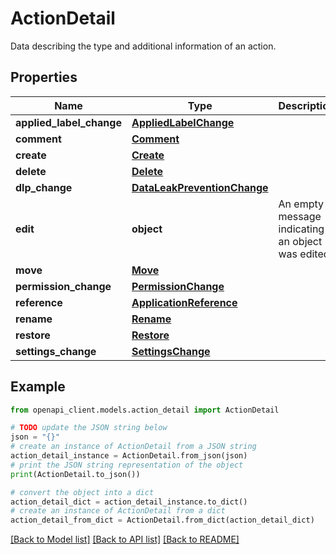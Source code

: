 # ActionDetail

Data describing the type and additional information of an action.

## Properties

Name | Type | Description | Notes
------------ | ------------- | ------------- | -------------
**applied_label_change** | [**AppliedLabelChange**](AppliedLabelChange.md) |  | [optional] 
**comment** | [**Comment**](Comment.md) |  | [optional] 
**create** | [**Create**](Create.md) |  | [optional] 
**delete** | [**Delete**](Delete.md) |  | [optional] 
**dlp_change** | [**DataLeakPreventionChange**](DataLeakPreventionChange.md) |  | [optional] 
**edit** | **object** | An empty message indicating an object was edited. | [optional] 
**move** | [**Move**](Move.md) |  | [optional] 
**permission_change** | [**PermissionChange**](PermissionChange.md) |  | [optional] 
**reference** | [**ApplicationReference**](ApplicationReference.md) |  | [optional] 
**rename** | [**Rename**](Rename.md) |  | [optional] 
**restore** | [**Restore**](Restore.md) |  | [optional] 
**settings_change** | [**SettingsChange**](SettingsChange.md) |  | [optional] 

## Example

```python
from openapi_client.models.action_detail import ActionDetail

# TODO update the JSON string below
json = "{}"
# create an instance of ActionDetail from a JSON string
action_detail_instance = ActionDetail.from_json(json)
# print the JSON string representation of the object
print(ActionDetail.to_json())

# convert the object into a dict
action_detail_dict = action_detail_instance.to_dict()
# create an instance of ActionDetail from a dict
action_detail_from_dict = ActionDetail.from_dict(action_detail_dict)
```
[[Back to Model list]](../README.md#documentation-for-models) [[Back to API list]](../README.md#documentation-for-api-endpoints) [[Back to README]](../README.md)


